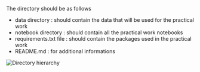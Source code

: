 The directory should be as follows
- data directory : should contain the data that will be used for the practical work
- notebook directory : should contain all the practical work notebooks
- requirements.txt file : should contain the packages used in the practical work
- README.md : for additional informations

![Directory hierarchy](https://github.com/bhumikdv/recsys_ais_20/blob/main/doc/directory_hierarchy.png?raw=true)
